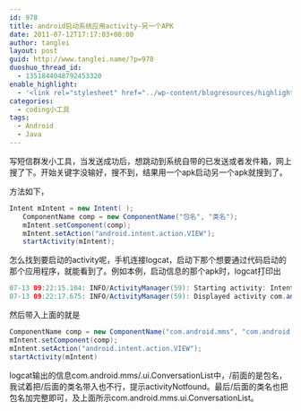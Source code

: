 ```yaml
---
id: 978
title: android启动系统应用activity-另一个APK
date: 2011-07-12T17:17:03+00:00
author: tanglei
layout: post
guid: http://www.tanglei.name/?p=978
duoshuo_thread_id:
  - 1351844048792453320
enable_highlight:
  - '<link rel="stylesheet" href="../wp-content/blogresources/highlightconfig/highlight.default.min.css"><script src="../wp-content/blogresources/highlightconfig/jquery-2.1.4.min.js"></script><script src="../wp-content/blogresources/highlightconfig/enable_highlight.js"></script>'
categories:
  - coding小工具
tags:
  - Android
  - Java
---
```

写短信群发小工具，当发送成功后，想跳动到系统自带的已发送或者发件箱，网上搜了下。开始关键字没输好，搜不到，结果用一个apk启动另一个apk就搜到了。

方法如下，

```java
Intent mIntent = new Intent( ); 
　　ComponentName comp = new ComponentName("包名", "类名");     
　　mIntent.setComponent(comp); 
　　mIntent.setAction("android.intent.action.VIEW"); 
　　startActivity(mIntent);
```

怎么找到要启动的activity呢，手机连接logcat，启动下那个想要通过代码启动的那个应用程序，就能看到了。例如本例，启动信息的那个apk时，logcat打印出

```java
07-13 09:22:15.104: INFO/ActivityManager(59): Starting activity: Intent { act=android.intent.action.MAIN cat=[android.intent.category.LAUNCHER] flg=0x10200000 cmp=com.android.mms/.ui.ConversationList }
07-13 09:22:17.675: INFO/ActivityManager(59): Displayed activity com.android.mms/.ui.ConversationList: 2478 ms (total 2478 ms)
```

然后带入上面的就是 

```java
ComponentName comp = new ComponentName("com.android.mms", "com.android.mms.ui.ConversationList");     
mIntent.setComponent(comp); 
mIntent.setAction("android.intent.action.VIEW"); 
startActivity(mIntent)
```

logcat输出的信息com.android.mms/.ui.ConversationList中，/前面的是包名，我试着把/后面的类名带入也不行，提示activityNotfound。最后/后面的类名也把包名加完整即可，及上面所示com.android.mms.ui.ConversationList。
